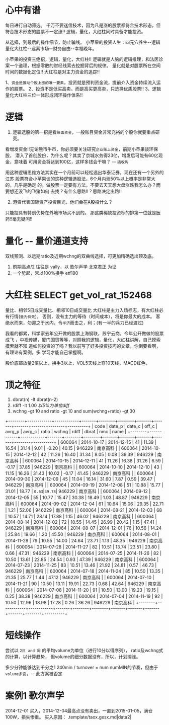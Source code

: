 # 心中有谱

  每日进行自动筛选。
  千万不要迷信技术，因为凡是涨的股票都符合技术形态，但符合技术形态的股票不一定涨!!
  逻辑，量化，大红柱同时具备才能投资。

  从选择，到最后的操作细节，防止骗线。
  小苹果的投资人生：四元穴养生--逻辑量化大红柱--远离市场--财务自由--幸福晚年。

  小苹果的投资三绝招，逻辑，量化，大红柱!!
  逻辑就是人脑的逻辑推理，和法医诊案一个道理，根据零散的财经线索去挖掘背后的规律。
  量化就是对股票所在空间时间的数据化定位!!
  大红柱是对主力资金的追踪!!

  1、`资金是推动个股上涨的唯一要素`，投资就是预判资金流，提前介入资金持续流入运作的股票。
  2、投资不是低买高卖，而是高买更高卖，只选择优质股票!!
  3、逻辑量化大红柱三位一体形成闭环操作体系!!


# 逻辑

1. 逻辑选股的第一招是看`账面资金`，一般账目资金非常充裕的个股你就要重点研究。

  看增发资金!!无论熊市牛市，你必须要关注研究`企业账上资金`，前期小苹果谈环保股，
  潜入了首创股份，为什么呢？其卖了京城水务得23亿，增发后可能有60亿现金，意味着
  可用资金将达到100亿，这样多钱会干嘛？ -- `搞收购`

  用这种逻辑思维方法其实在一个月前可以轻松选出华泰证券，现在还有一个另外的江苏
  股票符合小苹果谈的这种逻辑选股法，6个月内涨50%以上概率是非常大的，几乎是确定
  的。做股票一定要有方法，不要去天天想大盘涨跌我怎么办？而要想还没飞的飞猪如何
  去找？有什么思路!!？思路决定出路!!

2. 港资代表国际资产投资目光，他们会在A股投什么？

  只能投具有特别优势在外地市场买不到的。
  那这类稀缺投资标的排第一位就是医药!!毫无疑问!!

# 量化 -- 量价通道支持

  双线预测、以远期ratio及近期wchng的双曲线选择，可更加精确选出顶及底。

  1. 前期高点/2 往往是 vally，以 歌尔声学 北京君正 为证
  2. 一个势起，常以100%换手 etf180

# 大红柱 SELECT get_vol_rat_152468

  量比、相邻5日成交量比、相邻10日成交量比
  大红柱是主力入场标志，有大红柱必有行情(`量为价先`)。
  否则，没有主力的等待（时间成本），将是你最大的成本。
  客绝水而来，勿迎之于水内，令`半济`而击之，利；(有一半的兵力已经渡过)

  我看的都累，科学家去年公开做的股票上海钢联，苏宁云商，今年公开做做的股票成飞
  ，中视传媒，厦门国贸等等，对照我的逻辑，量化，大红柱讲解，自己摸索摸索就不知
  道如何投资的了吗？我以前写了好多投资技巧的文章，你倒要看啊，有理论有案例，多
  学习才能自己掌握啊。

  股价底部放量2倍以上，换手3以上，VOL5天线上穿10天线，MACD红色，

# 顶之特征

  1. dbrat(n) -lt dbrat(n-2)
  2. rdiff -lt 1.00           *以5%为单位diff*
  3. wchng -gt 10 and ratio -gt 10 and sum(wchng+ratio) -gt 30

+--------+------------+------------+-------+--------+--------+-------+-------+-------+-------+--------+----------+
| code   | date_p     | date_c     | off_c | avrg_p | avrg_c | ratio | wchng | rdiff | dbrat | nmc    | name     |
+--------+------------+------------+-------+--------+--------+-------+-------+-------+-------+--------+----------+
| 600064 | 2014-10-17 | 2014-12-15 |    41 |  11.39 |  16.54 | 31.14 |  9.01 | -0.20 | 40.15 | 946229 | 南京高科 |
| 600064 | 2014-10-15 | 2014-12-12 |    42 |  11.26 |  16.40 | 31.34 |  8.05 |  0.08 | 39.39 | 946229 | 南京高科 |
| 600064 | 2014-10-15 | 2014-12-11 |    41 |  11.26 |  16.38 | 31.26 |  6.59 | -0.17 | 37.85 | 946229 | 南京高科 |
| 600064 | 2014-10-10 | 2014-12-10 |    43 |  11.15 |  16.26 | 31.43 | 10.02 | -0.17 | 41.45 | 946229 | 南京高科 |
| 600064 | 2014-09-30 | 2014-12-09 |    45 |  11.04 |  16.14 | 31.60 |  7.87 |  0.59 | 39.47 | 946229 | 南京高科 |
| 600064 | 2014-09-19 | 2014-12-08 |    51 |  10.88 |  15.77 | 31.01 | 18.77 | `0.63`|`49.78`| 946229 | 南京高科 |
| 600064 | 2014-09-12 | 2014-12-05 |    55 |  10.77 |  15.47 | 30.38 | 18.49 |  1.03 | 48.87 | 946229 | 南京高科 |
| 600064 | 2014-09-02 | 2014-12-04 |    61 |  10.64 |  15.06 | 29.35 | 22.71 |  1.21 | 52.06 | 946229 | 南京高科 |
| 600064 | 2014-08-21 | 2014-12-03 |    68 |  10.57 |  14.71 | 28.14 | 17.88 |  1.15 | 46.02 | 946229 | 南京高科 |
| 600064 | 2014-08-14 | 2014-12-02 |    72 |  10.55 |  14.45 | 26.99 | 20.42 |  1.15 | 47.41 | 946229 | 南京高科 |
| 600064 | 2014-08-07 | 2014-12-01 |    76 |  10.56 |  14.24 | 25.84 | 19.66 |  1.20 | 45.50 | 946229 | 南京高科 |
| 600064 | 2014-08-01 | 2014-11-28 |    79 |  10.55 |  14.00 | 24.64 | 23.71 |  1.13 | 48.35 | 946229 | 南京高科 |
| 600064 | 2014-07-28 | 2014-11-27 |    82 |  10.51 |  13.74 | 23.51 | 23.80 |  0.66 | 47.31 | 946229 | 南京高科 |
| 600064 | 2014-07-25 | 2014-11-26 |    82 |  10.50 |  13.61 | 22.85 | 24.54 |  0.93 | 47.39 | 946229 | 南京高科 |
| 600064 | 2014-07-23 | 2014-11-25 |    83 |  10.51 |  13.46 | 21.92 | 24.81 |  0.57 | 46.73 | 946229 | 南京高科 |
| 600064 | 2014-07-18 | 2014-11-24 |    85 |  10.50 |  13.35 | 21.35 | 25.77 |  1.44 | 47.12 | 946229 | 南京高科 |
| 600064 | 2014-07-10 | 2014-11-21 |    90 |  10.50 |  13.11 | 19.91 | 22.73 |  0.68 | 42.64 | 946229 | 南京高科 |
| 600064 | 2014-07-08 | 2014-11-20 |    91 |  10.50 |  13.00 | 19.23 | 19.15 |  0.25 | 38.38 | 946229 | 南京高科 |
| 600064 | 2014-07-04 | 2014-11-19 |    92 |  10.50 |  12.96 | 18.98 | 17.28 |  0.26 | 36.26 | 946229 | 南京高科 |
+--------+------------+------------+-------+--------+--------+-------+-------+-------+-------+--------+----------+

# 短线操作

  尝试以 `2日 and 周` 的平均volume为单位（进行10分以得序列），
  ratio及wchng式的计算，以计算趋势，
  但volume的细分数据没有，所以，计划搁浅。

  多少分钟能够达到千分之1
  240min / turnover = num
  numMIN的节奏，但由于`volume多变`，--  此方案被否定

# 案例1 歌尔声学

  2014-12-01 买入，2014-12-04最高点没有卖出，一直到2015-01-05，满仓100W，损失惨重。
  买入原因：
  .template/taox.gesx.md|data2|


